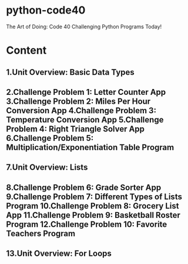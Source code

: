 # python-code40
The Art of Doing: Code 40 Challenging Python Programs Today!

# Content
1.Unit Overview:  Basic Data Types
-----------------------------------------------------------------------
2.Challenge Problem 1: Letter Counter App
3.Challenge Problem 2:  Miles Per Hour Conversion App
4.Challenge Problem 3:  Temperature Conversion App
5.Challenge Problem 4:  Right Triangle Solver App
6.Challenge Problem 5:  Multiplication/Exponentiation Table Program
-----------------------------------------------------------------------
7.Unit Overview:  Lists
-----------------------------------------------------------------------
8.Challenge Problem 6: Grade Sorter App
9.Challenge Problem 7:  Different Types of Lists Program
10.Challenge Problem 8:  Grocery List App
11.Challenge Problem 9:  Basketball Roster Program
12.Challenge Problem 10:  Favorite Teachers Program
-----------------------------------------------------------------------
13.Unit Overview: For Loops
-----------------------------------------------------------------------

